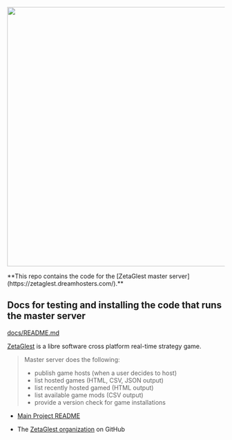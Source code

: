 <p align="center"> 
<img src="https://raw.githubusercontent.com/ZetaGlest/zetaglest.github.io/master/docs/assets/images/zetaglest_logo_412x207.png" height="600" width="1200" title="https://github.com/ZetaGlest">
</p>
**This repo contains the code for the [ZetaGlest master server](https://zetaglest.dreamhosters.com/).**

## Docs for testing and installing the code that runs the master server

[docs/README.md](https://github.com/ZetaGlest/zetaglest-masterserver/blob/develop/docs/README.md)

[ZetaGlest](https://zetaglest.github.io/docs/) is a libre software cross
platform real-time strategy game.

> Master server does the following:
> * publish game hosts (when a user decides to host)
> * list hosted games (HTML, CSV, JSON output)
> * list recently hosted gamed (HTML output)
> * list available game mods (CSV output)
> * provide a version check for game installations

 * [Main Project README](https://github.com/ZetaGlest/zetaglest-source/blob/develop/README.md)

 * The [ZetaGlest organization](https://github.com/ZetaGlest) on GitHub
